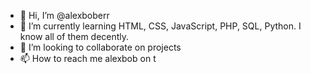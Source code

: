 - 👋 Hi, I’m @alexboberr
- 🌱 I’m currently learning HTML, CSS, JavaScript, PHP, SQL, Python. I know all of them decently.
- 💞️ I’m looking to collaborate on projects
- 📫 How to reach me alexbob on t

